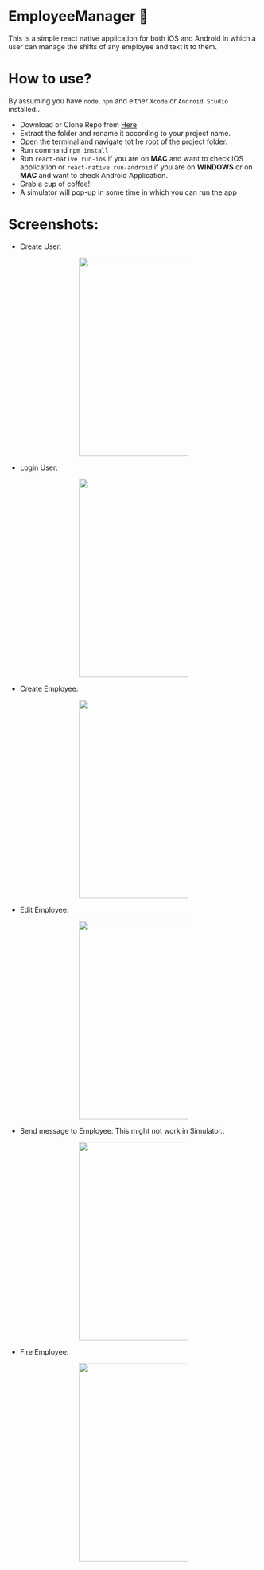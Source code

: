 # EmployeeManager 📲
This is a simple react native application for both iOS and Android in which a user can manage the shifts of any employee and text it to them.

# How to use?
By assuming you have `node`, `npm` and either `Xcode` or `Android Studio` installed..
- Download or Clone Repo from [Here](https://github.com/Devashish2910/empmngr-rn "Here")
- Extract the folder and rename it according to your project name.
- Open the terminal and navigate tot he root of the project folder.
- Run command `npm install`
- Run `react-native run-ios` if you are on **MAC** and want to check iOS application or `react-native run-android` if you are on **WINDOWS** or on **MAC** and want to check Android Application.
- Grab a cup of coffee!!
- A simulator will pop-up in some time in which you can run the app

# Screenshots:
- Create User:
<p align="center">
  <img src ="https://thumbs.gfycat.com/AshamedTightBoto-size_restricted.gif" width="220" height="400" />
</p>

- Login User:
<p align="center">
  <img src ="https://thumbs.gfycat.com/DisloyalUniqueAddax-size_restricted.gif" width="220" height="400" />
</p>

- Create Employee:
<p align="center">
  <img src ="https://thumbs.gfycat.com/CraftyFamousHake-size_restricted.gif" width="220" height="400" />
</p>

- Edit Employee:
<p align="center">
  <img src ="https://thumbs.gfycat.com/GoldenCavernousArizonaalligatorlizard-size_restricted.gif" width="220" height="400" />
</p>

- Send message to Employee:
This might not work in Simulator..
<p align="center">
  <img src ="https://thumbs.gfycat.com/ImpeccableUnsightlyFish-size_restricted.gif" width="220" height="400" />
</p>

- Fire Employee:
<p align="center">
  <img src ="https://thumbs.gfycat.com/SlowSilkyArmyant-size_restricted.gif" width="220" height="400" />
</p>
